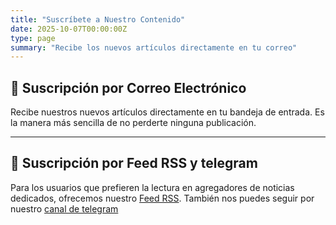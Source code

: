```yaml
---
title: "Suscríbete a Nuestro Contenido"
date: 2025-10-07T00:00:00Z
type: page
summary: "Recibe los nuevos artículos directamente en tu correo"
---
```


## 📧 Suscripción por Correo Electrónico

Recibe nuestros nuevos artículos directamente en tu bandeja de entrada. Es la manera más sencilla de no perderte ninguna publicación.

<script>
    (function(w,d,e,u,f,l,n){w[f]=w[f]||function(){(w[f].q=w[f].q||[])
    .push(arguments);},l=d.createElement(e),l.async=1,l.src=u,
    n=d.getElementsByTagName(e)[0],n.parentNode.insertBefore(l,n);})
    (window,document,'script','https://assets.mailerlite.com/js/universal.js','ml');
    ml('account', '1837025');
</script>

<div class="ml-embedded" data-form="FBRJZM"></div>

------------------------------------------------------------------------

## 📰 Suscripción por Feed RSS y telegram

Para los usuarios que prefieren la lectura en agregadores de noticias dedicados, ofrecemos nuestro [Feed RSS](/posts/index.xml). También nos puedes seguir por nuestro [canal de telegram](https://t.me/bioestadisticaedu)
